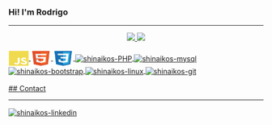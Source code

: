 ### Hi! I'm Rodrigo
<hr>

<div align="center">
  <a href="https://github.com/shinaikos">
  <img height="180em" src="https://github-readme-stats.vercel.app/api?username=shinaikos&show_icons=true&theme=dracula&include_all_commits=true&count_private=true"/>
  <img height="180em" src="https://github-readme-stats.vercel.app/api/top-langs/?username=shinaikos&layout=compact&theme=dracula"/>
</div>
<div style="display: inline_block"><br>
  <img align="center" alt="shinaikos-Js" height="30" width="40" src="https://raw.githubusercontent.com/devicons/devicon/master/icons/javascript/javascript-plain.svg">
  <img align="center" alt="shinaikos-HTML" height="30" width="40" src="https://raw.githubusercontent.com/devicons/devicon/master/icons/html5/html5-original.svg">
  <img align="center" alt="shinaikos-CSS" height="30" width="40" src="https://raw.githubusercontent.com/devicons/devicon/master/icons/css3/css3-original.svg">

  <img align="center" alt="shinaikos-PHP" height="30" width="40" src="https://cdn.jsdelivr.net/gh/devicons/devicon/icons/php/php-original.svg" />
  <img align="center" alt="shinaikos-mysql" height="30" width="40"  src="https://cdn.jsdelivr.net/gh/devicons/devicon/icons/mysql/mysql-plain-wordmark.svg" />
  <img align="center" alt="shinaikos-bootstrap" height="30" width="40" src="https://cdn.jsdelivr.net/gh/devicons/devicon/icons/bootstrap/bootstrap-original-wordmark.svg" /> 
  <img align="center" alt="shinaikos-linux" height="30" width="40" src="https://cdn.jsdelivr.net/gh/devicons/devicon/icons/linux/linux-plain.svg" />
  <img align="center" alt="shinaikos-git" height="30" width="40" src="https://cdn.jsdelivr.net/gh/devicons/devicon/icons/git/git-original.svg" />
  </div>
  <br>
  ## Contact
  <hr>
 <div> 
  <a href="https://www.linkedin.com/in/rodrigo-assis-pires/" target="_blank">
            <img align="center" alt="shinaikos-linkedin" height="30" width="40" src="https://cdn.jsdelivr.net/gh/devicons/devicon/icons/linkedin/linkedin-original.svg" />
  </a> 
</div>

